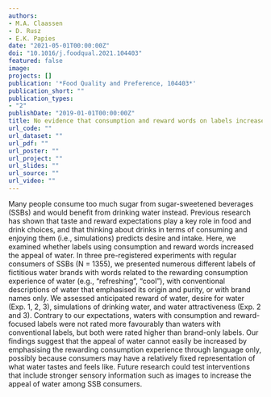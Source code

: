 ```yaml
---
authors:
- M.A. Claassen
- D. Rusz
- E.K. Papies
date: "2021-05-01T00:00:00Z"
doi: "10.1016/j.foodqual.2021.104403"
featured: false
image:
projects: []
publication: '*Food Quality and Preference, 104403*'
publication_short: ""
publication_types:
- "2"
publishDate: "2019-01-01T00:00:00Z"
title: No evidence that consumption and reward words on labels increase the appeal of water
url_code: ""
url_dataset: ""
url_pdf: ""
url_poster: ""
url_project: ""
url_slides: ""
url_source: ""
url_video: ""
---
```


Many people consume too much sugar from sugar-sweetened beverages (SSBs) and would benefit from drinking water instead. Previous research has shown that taste and reward expectations play a key role in food and drink choices, and that thinking about drinks in terms of consuming and enjoying them (i.e., simulations) predicts desire and intake. Here, we examined whether labels using consumption and reward words increased the appeal of water. In three pre-registered experiments with regular consumers of SSBs (N = 1355), we presented numerous different labels of fictitious water brands with words related to the rewarding consumption experience of water (e.g., “refreshing”, “cool”), with conventional descriptions of water that emphasised its origin and purity, or with brand names only. We assessed anticipated reward of water, desire for water (Exp. 1, 2, 3), simulations of drinking water, and water attractiveness (Exp. 2 and 3). Contrary to our expectations, waters with consumption and reward-focused labels were not rated more favourably than waters with conventional labels, but both were rated higher than brand-only labels. Our findings suggest that the appeal of water cannot easily be increased by emphasising the rewarding consumption experience through language only, possibly because consumers may have a relatively fixed representation of what water tastes and feels like. Future research could test interventions that include stronger sensory information such as images to increase the appeal of water among SSB consumers.